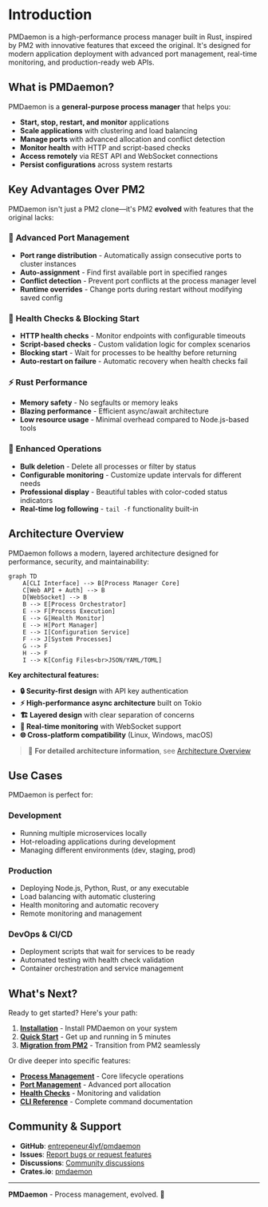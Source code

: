 # Introduction

PMDaemon is a high-performance process manager built in Rust, inspired by PM2 with innovative features that exceed the original. It's designed for modern application deployment with advanced port management, real-time monitoring, and production-ready web APIs.

## What is PMDaemon?

PMDaemon is a **general-purpose process manager** that helps you:

- **Start, stop, restart, and monitor** applications
- **Scale applications** with clustering and load balancing
- **Manage ports** with advanced allocation and conflict detection
- **Monitor health** with HTTP and script-based checks
- **Access remotely** via REST API and WebSocket connections
- **Persist configurations** across system restarts

## Key Advantages Over PM2

PMDaemon isn't just a PM2 clone—it's PM2 **evolved** with features that the original lacks:

### 🎯 **Advanced Port Management**
- **Port range distribution** - Automatically assign consecutive ports to cluster instances
- **Auto-assignment** - Find first available port in specified ranges
- **Conflict detection** - Prevent port conflicts at the process manager level
- **Runtime overrides** - Change ports during restart without modifying saved config

### 🏥 **Health Checks & Blocking Start**
- **HTTP health checks** - Monitor endpoints with configurable timeouts
- **Script-based checks** - Custom validation logic for complex scenarios
- **Blocking start** - Wait for processes to be healthy before returning
- **Auto-restart on failure** - Automatic recovery when health checks fail

### ⚡ **Rust Performance**
- **Memory safety** - No segfaults or memory leaks
- **Blazing performance** - Efficient async/await architecture
- **Low resource usage** - Minimal overhead compared to Node.js-based tools

### 🔧 **Enhanced Operations**
- **Bulk deletion** - Delete all processes or filter by status
- **Configurable monitoring** - Customize update intervals for different needs
- **Professional display** - Beautiful tables with color-coded status indicators
- **Real-time log following** - `tail -f` functionality built-in

## Architecture Overview

PMDaemon follows a modern, layered architecture designed for performance, security, and maintainability:

```mermaid
graph TD
    A[CLI Interface] --> B[Process Manager Core]
    C[Web API + Auth] --> B
    D[WebSocket] --> B
    B --> E[Process Orchestrator]
    E --> F[Process Execution]
    E --> G[Health Monitor]
    E --> H[Port Manager]
    E --> I[Configuration Service]
    F --> J[System Processes]
    G --> F
    H --> F
    I --> K[Config Files<br>JSON/YAML/TOML]
```

**Key architectural features:**
- **🔒 Security-first design** with API key authentication
- **⚡ High-performance async architecture** built on Tokio
- **🏗️ Layered design** with clear separation of concerns
- **🔄 Real-time monitoring** with WebSocket support
- **🌐 Cross-platform compatibility** (Linux, Windows, macOS)

> 📖 **For detailed architecture information**, see [Architecture Overview](../architecture/overview.md)

## Use Cases

PMDaemon is perfect for:

### **Development**
- Running multiple microservices locally
- Hot-reloading applications during development
- Managing different environments (dev, staging, prod)

### **Production**
- Deploying Node.js, Python, Rust, or any executable
- Load balancing with automatic clustering
- Health monitoring and automatic recovery
- Remote monitoring and management

### **DevOps & CI/CD**
- Deployment scripts that wait for services to be ready
- Automated testing with health check validation
- Container orchestration and service management

## What's Next?

Ready to get started? Here's your path:

1. **[Installation](./installation.md)** - Install PMDaemon on your system
2. **[Quick Start](./quick-start.md)** - Get up and running in 5 minutes
3. **[Migration from PM2](./migration-from-pm2.md)** - Transition from PM2 seamlessly

Or dive deeper into specific features:

- **[Process Management](../features/process-management.md)** - Core lifecycle operations
- **[Port Management](../features/port-management.md)** - Advanced port allocation
- **[Health Checks](../features/health-checks.md)** - Monitoring and validation
- **[CLI Reference](../cli/commands.md)** - Complete command documentation

## Community & Support

- **GitHub**: [entrepeneur4lyf/pmdaemon](https://github.com/entrepeneur4lyf/pmdaemon)
- **Issues**: [Report bugs or request features](https://github.com/entrepeneur4lyf/pmdaemon/issues)
- **Discussions**: [Community discussions](https://github.com/entrepeneur4lyf/pmdaemon/discussions)
- **Crates.io**: [pmdaemon](https://crates.io/crates/pmdaemon)

---

**PMDaemon** - Process management, evolved. 🚀
